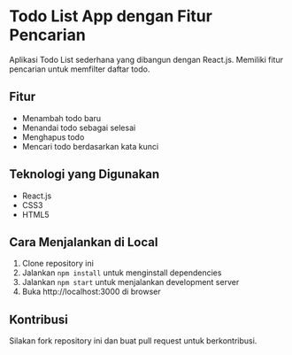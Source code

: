 # Todo List App dengan Fitur Pencarian

Aplikasi Todo List sederhana yang dibangun dengan React.js. Memiliki fitur pencarian untuk memfilter daftar todo.

## Fitur

- Menambah todo baru
- Menandai todo sebagai selesai
- Menghapus todo
- Mencari todo berdasarkan kata kunci

## Teknologi yang Digunakan

- React.js
- CSS3
- HTML5

## Cara Menjalankan di Local

1. Clone repository ini
2. Jalankan `npm install` untuk menginstall dependencies
3. Jalankan `npm start` untuk menjalankan development server
4. Buka http://localhost:3000 di browser

## Kontribusi

Silakan fork repository ini dan buat pull request untuk berkontribusi.